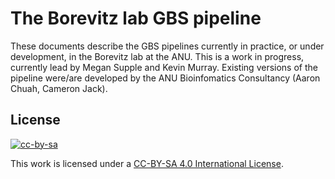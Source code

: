 The Borevitz lab GBS pipeline
=============================

These documents describe the GBS pipelines currently in practice, or under
development, in the Borevitz lab at the ANU. This is a work in progress,
currently lead by Megan Supple and Kevin Murray. Existing versions of the
pipeline were/are developed by the ANU Bioinfomatics Consultancy (Aaron Chuah,
Cameron Jack).

License
-------

[![cc-by-sa](https://i.creativecommons.org/l/by-sa/4.0/88x31.png)](http://creativecommons.org/licenses/by-sa/4.0)

This work is licensed under a [CC-BY-SA 4.0 International License](http://creativecommons.org/licenses/by-sa/4.0/).
